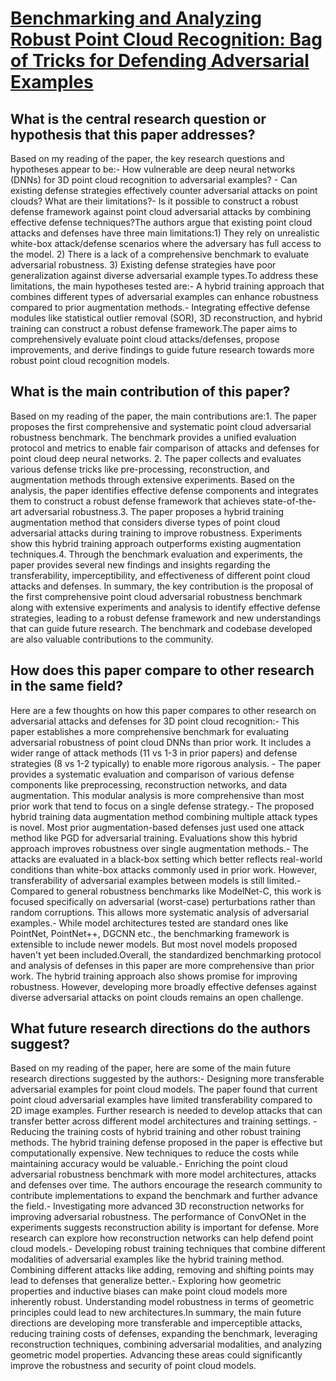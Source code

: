 # [Benchmarking and Analyzing Robust Point Cloud Recognition: Bag of Tricks   for Defending Adversarial Examples](https://arxiv.org/abs/2307.16361)

## What is the central research question or hypothesis that this paper addresses?

Based on my reading of the paper, the key research questions and hypotheses appear to be:- How vulnerable are deep neural networks (DNNs) for 3D point cloud recognition to adversarial examples? - Can existing defense strategies effectively counter adversarial attacks on point clouds? What are their limitations?- Is it possible to construct a robust defense framework against point cloud adversarial attacks by combining effective defense techniques?The authors argue that existing point cloud attacks and defenses have three main limitations:1) They rely on unrealistic white-box attack/defense scenarios where the adversary has full access to the model. 2) There is a lack of a comprehensive benchmark to evaluate adversarial robustness. 3) Existing defense strategies have poor generalization against diverse adversarial example types.To address these limitations, the main hypotheses tested are:- A hybrid training approach that combines different types of adversarial examples can enhance robustness compared to prior augmentation methods.- Integrating effective defense modules like statistical outlier removal (SOR), 3D reconstruction, and hybrid training can construct a robust defense framework.The paper aims to comprehensively evaluate point cloud attacks/defenses, propose improvements, and derive findings to guide future research towards more robust point cloud recognition models.


## What is the main contribution of this paper?

Based on my reading of the paper, the main contributions are:1. The paper proposes the first comprehensive and systematic point cloud adversarial robustness benchmark. The benchmark provides a unified evaluation protocol and metrics to enable fair comparison of attacks and defenses for point cloud deep neural networks. 2. The paper collects and evaluates various defense tricks like pre-processing, reconstruction, and augmentation methods through extensive experiments. Based on the analysis, the paper identifies effective defense components and integrates them to construct a robust defense framework that achieves state-of-the-art adversarial robustness.3. The paper proposes a hybrid training augmentation method that considers diverse types of point cloud adversarial attacks during training to improve robustness. Experiments show this hybrid training approach outperforms existing augmentation techniques.4. Through the benchmark evaluation and experiments, the paper provides several new findings and insights regarding the transferability, imperceptibility, and effectiveness of different point cloud attacks and defenses. In summary, the key contribution is the proposal of the first comprehensive point cloud adversarial robustness benchmark along with extensive experiments and analysis to identify effective defense strategies, leading to a robust defense framework and new understandings that can guide future research. The benchmark and codebase developed are also valuable contributions to the community.


## How does this paper compare to other research in the same field?

Here are a few thoughts on how this paper compares to other research on adversarial attacks and defenses for 3D point cloud recognition:- This paper establishes a more comprehensive benchmark for evaluating adversarial robustness of point cloud DNNs than prior work. It includes a wider range of attack methods (11 vs 1-3 in prior papers) and defense strategies (8 vs 1-2 typically) to enable more rigorous analysis. - The paper provides a systematic evaluation and comparison of various defense components like preprocessing, reconstruction networks, and data augmentation. This modular analysis is more comprehensive than most prior work that tend to focus on a single defense strategy.- The proposed hybrid training data augmentation method combining multiple attack types is novel. Most prior augmentation-based defenses just used one attack method like PGD for adversarial training. Evaluations show this hybrid approach improves robustness over single augmentation methods.- The attacks are evaluated in a black-box setting which better reflects real-world conditions than white-box attacks commonly used in prior work. However, transferability of adversarial examples between models is still limited.- Compared to general robustness benchmarks like ModelNet-C, this work is focused specifically on adversarial (worst-case) perturbations rather than random corruptions. This allows more systematic analysis of adversarial examples.- While model architectures tested are standard ones like PointNet, PointNet++, DGCNN etc., the benchmarking framework is extensible to include newer models. But most novel models proposed haven't yet been included.Overall, the standardized benchmarking protocol and analysis of defenses in this paper are more comprehensive than prior work. The hybrid training approach also shows promise for improving robustness. However, developing more broadly effective defenses against diverse adversarial attacks on point clouds remains an open challenge.


## What future research directions do the authors suggest?

Based on my reading of the paper, here are some of the main future research directions suggested by the authors:- Designing more transferable adversarial examples for point cloud models. The paper found that current point cloud adversarial examples have limited transferability compared to 2D image examples. Further research is needed to develop attacks that can transfer better across different model architectures and training settings. - Reducing the training costs of hybrid training and other robust training methods. The hybrid training defense proposed in the paper is effective but computationally expensive. New techniques to reduce the costs while maintaining accuracy would be valuable.- Enriching the point cloud adversarial robustness benchmark with more model architectures, attacks and defenses over time. The authors encourage the research community to contribute implementations to expand the benchmark and further advance the field.- Investigating more advanced 3D reconstruction networks for improving adversarial robustness. The performance of ConvONet in the experiments suggests reconstruction ability is important for defense. More research can explore how reconstruction networks can help defend point cloud models.- Developing robust training techniques that combine different modalities of adversarial examples like the hybrid training method. Combining different attacks like adding, removing and shifting points may lead to defenses that generalize better.- Exploring how geometric properties and inductive biases can make point cloud models more inherently robust. Understanding model robustness in terms of geometric principles could lead to new architectures.In summary, the main future directions are developing more transferable and imperceptible attacks, reducing training costs of defenses, expanding the benchmark, leveraging reconstruction techniques, combining adversarial modalities, and analyzing geometric model properties. Advancing these areas could significantly improve the robustness and security of point cloud models.
